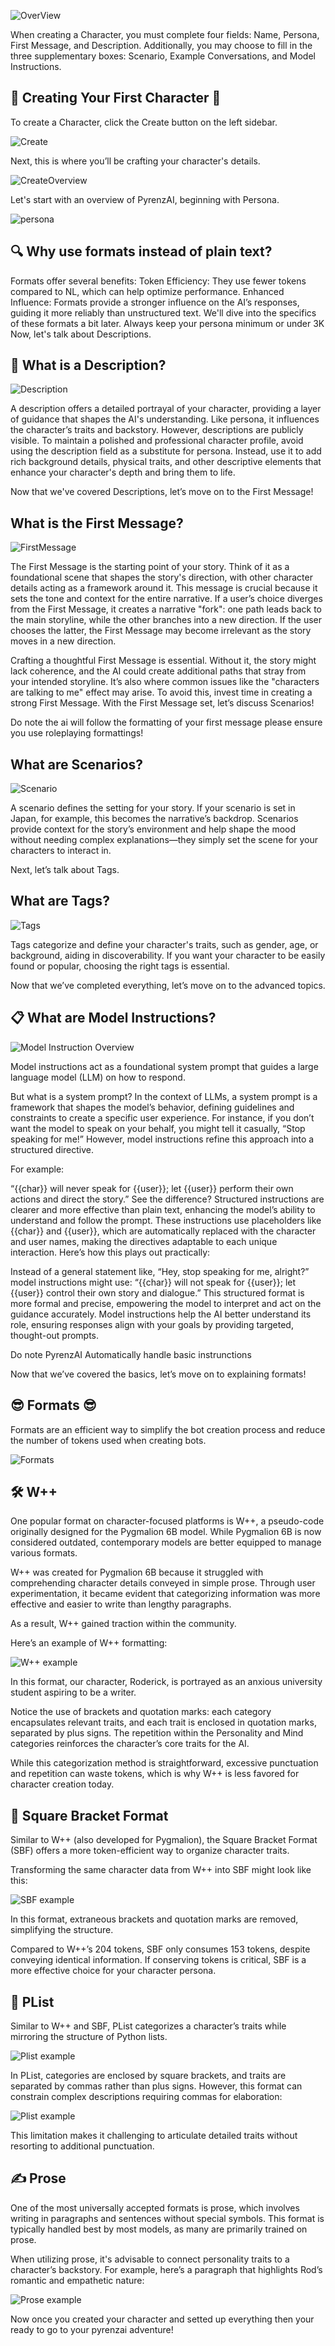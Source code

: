 ![OverView](/Markdowns/HomeOverview.png)

When creating a Character, you must complete four fields: Name, Persona, First Message, and Description. Additionally, you may choose to fill in the three supplementary boxes: Scenario, Example Conversations, and Model Instructions.

## 🙌 Creating Your First Character 🙌
To create a Character, click the Create button on the left sidebar.

![Create](/Markdowns/CreateWhere.png)

Next, this is where you’ll be crafting your character's details.

![CreateOverview](/Markdowns/CreateOverview.png)

Let's start with an overview of PyrenzAI, beginning with Persona.

![persona](/Markdowns/PersonaOverview.png)

## 🔍 Why use formats instead of plain text?

Formats offer several benefits:
Token Efficiency: They use fewer tokens compared to NL, which can help optimize performance.
Enhanced Influence: Formats provide a stronger influence on the AI’s responses, guiding it more reliably than unstructured text.
We'll dive into the specifics of these formats a bit later.
Always keep your persona minimum or under 3K
Now, let's talk about Descriptions.

## 📝 What is a Description?

![Description](/Markdowns/DescriptionOverview.png)

A description offers a detailed portrayal of your character, providing a layer of guidance that shapes the AI's understanding. Like persona, it influences the character’s traits and backstory. However, descriptions are publicly visible. To maintain a polished and professional character profile, avoid using the description field as a substitute for persona. Instead, use it to add rich background details, physical traits, and other descriptive elements that enhance your character's depth and bring them to life.

Now that we've covered Descriptions, let’s move on to the First Message!

## What is the First Message?

![FirstMessage](/Markdowns/FirstMessageOverview.png)

The First Message is the starting point of your story. Think of it as a foundational scene that shapes the story's direction, with other character details acting as a framework around it. This message is crucial because it sets the tone and context for the entire narrative. If a user’s choice diverges from the First Message, it creates a narrative "fork": one path leads back to the main storyline, while the other branches into a new direction. If the user chooses the latter, the First Message may become irrelevant as the story moves in a new direction.

Crafting a thoughtful First Message is essential. Without it, the story might lack coherence, and the AI could create additional paths that stray from your intended storyline. It’s also where common issues like the "characters are talking to me" effect may arise. To avoid this, invest time in creating a strong First Message.
With the First Message set, let’s discuss Scenarios!

Do note the ai will follow the formatting of your first message please ensure you use roleplaying formattings!

## What are Scenarios?

![Scenario](/Markdowns/ScenarioOverview.png)

A scenario defines the setting for your story. If your scenario is set in Japan, for example, this becomes the narrative’s backdrop. Scenarios provide context for the story’s environment and help shape the mood without needing complex explanations—they simply set the scene for your characters to interact in.

Next, let’s talk about Tags.

## What are Tags?

![Tags](/Markdowns/TagsOverview.png)


Tags categorize and define your character's traits, such as gender, age, or background, aiding in discoverability. If you want your character to be easily found or popular, choosing the right tags is essential.

Now that we’ve completed everything, let’s move on to the advanced topics.

## 📋 What are Model Instructions?

![Model Instruction Overview](/Markdowns/ModelinstructionOverview.png)

Model instructions act as a foundational system prompt that guides a large language model (LLM) on how to respond.

 But what is a system prompt? In the context of LLMs, a system prompt is a framework that shapes the model’s behavior, defining guidelines and constraints to create a specific user experience. For instance, if you don’t want the model to speak on your behalf, you might tell it casually, “Stop speaking for me!” However, model instructions refine this approach into a structured directive.

For example:

“{{char}} will never speak for {{user}}; let {{user}} perform their own actions and direct the story.”
See the difference? Structured instructions are clearer and more effective than plain text, enhancing the model’s ability to understand and follow the prompt. These instructions use placeholders like {{char}} and {{user}}, which are automatically replaced with the character and user names, making the directives adaptable to each unique interaction.
Here’s how this plays out practically:

Instead of a general statement like, “Hey, stop speaking for me, alright?” model instructions might use:
“{{char}} will not speak for {{user}}; let {{user}} control their own story and dialogue.”
This structured format is more formal and precise, empowering the model to interpret and act on the guidance accurately. Model instructions help the AI better understand its role, ensuring responses align with your goals by providing targeted, thought-out prompts.

Do note PyrenzAI Automatically handle basic instrunctions

Now that we’ve covered the basics, let’s move on to explaining formats!

## 😎 Formats 😎

Formats are an efficient way to simplify the bot creation process and reduce the number of tokens used when creating bots.

![Formats](/Markdowns/Formats/Formats.png)

## 🛠 W++

One popular format on character-focused platforms is W++, a pseudo-code originally designed for the Pygmalion 6B model. While Pygmalion 6B is now considered outdated, contemporary models are better equipped to manage various formats.

W++ was created for Pygmalion 6B because it struggled with comprehending character details conveyed in simple prose. Through user experimentation, it became evident that categorizing information was more effective and easier to write than lengthy paragraphs.

As a result, W++ gained traction within the community.

Here’s an example of W++ formatting:

![W++ example](/Markdowns/Formats/W++example.png)


In this format, our character, Roderick, is portrayed as an anxious university student aspiring to be a writer.

Notice the use of brackets and quotation marks: each category encapsulates relevant traits, and each trait is enclosed in quotation marks, separated by plus signs. The repetition within the Personality and Mind categories reinforces the character’s core traits for the AI.

While this categorization method is straightforward, excessive punctuation and repetition can waste tokens, which is why W++ is less favored for character creation today.

## 🧩 Square Bracket Format

Similar to W++ (also developed for Pygmalion), the Square Bracket Format (SBF) offers a more token-efficient way to organize character traits.

Transforming the same character data from W++ into SBF might look like this:

![SBF example](/Markdowns/Formats/SBFexample.png)

In this format, extraneous brackets and quotation marks are removed, simplifying the structure.

Compared to W++’s 204 tokens, SBF only consumes 153 tokens, despite conveying identical information. If conserving tokens is critical, SBF is a more effective choice for your character persona.

## 📝 PList

Similar to W++ and SBF, PList categorizes a character’s traits while mirroring the structure of Python lists.

![Plist example](/Markdowns/Formats/PlistOverview.png)


In PList, categories are enclosed by square brackets, and traits are separated by commas rather than plus signs. However, this format can constrain complex descriptions requiring commas for elaboration:

![Plist example](/Markdowns/Formats/PlistExample.png)


This limitation makes it challenging to articulate detailed traits without resorting to additional punctuation.

## ✍️ Prose

One of the most universally accepted formats is prose, which involves writing in paragraphs and sentences without special symbols. This format is typically handled best by most models, as many are primarily trained on prose.

When utilizing prose, it's advisable to connect personality traits to a character’s backstory. For example, here’s a paragraph that highlights Rod’s romantic and empathetic nature:

![Prose example](/Markdowns/Formats/ProseExample.png)


Now once you created your character and setted up everything then your ready to go to your pyrenzai adventure!
